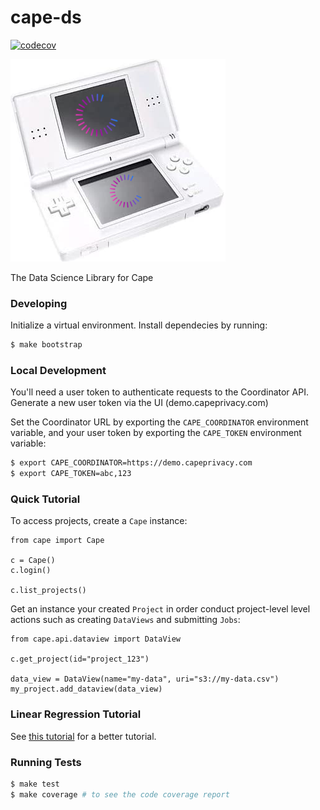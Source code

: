 # cape-ds

[![codecov](https://codecov.io/gh/capeprivacy/cape-ds/branch/main/graph/badge.svg?token=nimecXcQzo)](https://codecov.io/gh/capeprivacy/cape-ds)

![](./img/logo.png)

The Data Science Library for Cape

### Developing

Initialize a virtual environment. Install dependecies by running:

```sh
$ make bootstrap
```

### Local Development

You'll need a user token to authenticate requests to the Coordinator API. Generate a new user token via the UI (demo.capeprivacy.com)

Set the Coordinator URL by exporting the `CAPE_COORDINATOR` environment variable, and your user token by exporting the `CAPE_TOKEN` environment variable:
```sh
$ export CAPE_COORDINATOR=https://demo.capeprivacy.com
$ export CAPE_TOKEN=abc,123
```

### Quick Tutorial
To access projects, create a `Cape` instance:
```
from cape import Cape

c = Cape()
c.login()

c.list_projects()
```

Get an instance your created `Project` in order conduct project-level level actions such as  creating `DataViews` and submitting `Jobs`:
```
from cape.api.dataview import DataView

c.get_project(id="project_123")

data_view = DataView(name="my-data", uri="s3://my-data.csv")
my_project.add_dataview(data_view)
```

### Linear Regression Tutorial

See [this tutorial](./examples/linear_regression/README.md) for a better tutorial.

### Running Tests

```sh
$ make test
$ make coverage # to see the code coverage report
```
